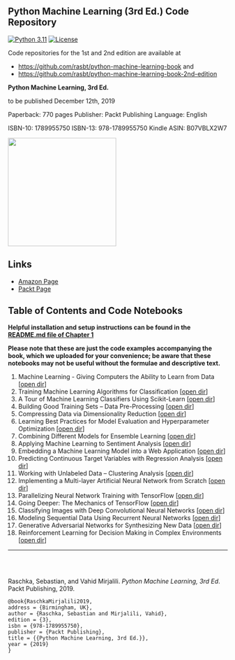 ## Python Machine Learning (3rd Ed.) Code Repository

[![Python 3.11](https://img.shields.io/badge/Python-3.11-blue.svg)](#)
[![License](https://img.shields.io/badge/Code%20License-MIT-blue.svg)](LICENSE.txt)

Code repositories for the 1st and 2nd edition are available at

- https://github.com/rasbt/python-machine-learning-book and
- https://github.com/rasbt/python-machine-learning-book-2nd-edition

**Python Machine Learning, 3rd Ed.**

to be published December 12th, 2019

Paperback: 770 pages
Publisher: Packt Publishing
Language: English

ISBN-10: 1789955750
ISBN-13: 978-1789955750
Kindle ASIN: B07VBLX2W7

[<img src="./.other/cover_1.jpg" width="248">](https://www.amazon.com/Python-Machine-Learning-scikit-learn-TensorFlow/dp/1789955750/)


## Links

- [Amazon Page](https://www.amazon.com/Python-Machine-Learning-scikit-learn-TensorFlow/dp/1789955750/)
- [Packt Page](https://www.packtpub.com/data/python-machine-learning-third-edition)



## Table of Contents and Code Notebooks

**Helpful installation and setup instructions can be found in the [README.md file of Chapter 1](ch01/README.md)**

**Please note that these are just the code examples accompanying the book, which we uploaded for your convenience; be aware that these notebooks may not be useful without the formulae and descriptive text.**


1. Machine Learning - Giving Computers the Ability to Learn from Data [[open dir](ch01)]
2. Training Machine Learning Algorithms for Classification [[open dir](ch02)]
3. A Tour of Machine Learning Classifiers Using Scikit-Learn [[open dir](ch03)]
4. Building Good Training Sets – Data Pre-Processing [[open dir](ch04)]
5. Compressing Data via Dimensionality Reduction [[open dir](ch05)]
6. Learning Best Practices for Model Evaluation and Hyperparameter Optimization [[open dir](ch06)]
7. Combining Different Models for Ensemble Learning [[open dir](ch07)]
8. Applying Machine Learning to Sentiment Analysis [[open dir](ch08)]
9. Embedding a Machine Learning Model into a Web Application [[open dir](ch09)]
10. Predicting Continuous Target Variables with Regression Analysis [[open dir](ch10)]
11. Working with Unlabeled Data – Clustering Analysis [[open dir](ch11)]
12. Implementing a Multi-layer Artificial Neural Network from Scratch [[open dir](ch12)]
13. Parallelizing Neural Network Training with TensorFlow [[open dir](ch13)]
14. Going Deeper: The Mechanics of TensorFlow [[open dir](ch14)]
15. Classifying Images with Deep Convolutional Neural Networks [[open dir](ch15)]
16. Modeling Sequential Data Using Recurrent Neural Networks [[open dir](ch16)]
17. Generative Adversarial Networks for Synthesizing New Data [[open dir](ch17)]
18. Reinforcement Learning for Decision Making in Complex Environments [[open dir](ch18)]


---

<br>
<br>

Raschka, Sebastian, and Vahid Mirjalili. *Python Machine Learning, 3rd Ed*. Packt Publishing, 2019.

    @book{RaschkaMirjalili2019,
    address = {Birmingham, UK},
    author = {Raschka, Sebastian and Mirjalili, Vahid},
    edition = {3},
    isbn = {978-1789955750},
    publisher = {Packt Publishing},
    title = {{Python Machine Learning, 3rd Ed.}},
    year = {2019}
    }
